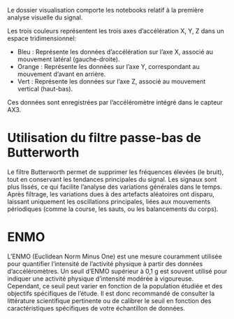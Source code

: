 Le dossier visualisation comporte les notebooks relatif à la première analyse visuelle du signal. 

Les trois couleurs représentent les trois axes d’accélération X, Y, Z dans un espace tridimensionnel:
- Bleu : Représente les données d’accélération sur l’axe X, associé au mouvement latéral (gauche-droite).
- Orange : Représente les données sur l’axe Y, correspondant au mouvement d’avant en arrière.
- Vert : Représente les données sur l’axe Z, associé au mouvement vertical (haut-bas).

Ces données sont enregistrées par l’accéléromètre intégré dans le capteur AX3.

# Utilisation du filtre passe-bas de Butterworth

Le filtre Butterworth permet de supprimer les fréquences élevées (le bruit), tout en conservant les tendances principales du signal. Les signaux sont plus lissés, ce qui facilite l’analyse des variations générales dans le temps. Après filtrage, les variations dues à des artefacts aléatoires ont disparu, laissant uniquement les oscillations principales, liées aux mouvements périodiques (comme la course, les sauts, ou les balancements du corps).

# ENMO

L’ENMO (Euclidean Norm Minus One) est une mesure couramment utilisée pour quantifier l’intensité de l’activité physique à partir des données d’accéléromètres. Un seuil d’ENMO supérieur à 0,1 g est souvent utilisé pour indiquer une activité physique d’intensité modérée à vigoureuse. Cependant, ce seuil peut varier en fonction de la population étudiée et des objectifs spécifiques de l’étude. Il est donc recommandé de consulter la littérature scientifique pertinente ou de calibrer le seuil en fonction des caractéristiques spécifiques de votre échantillon de données.
